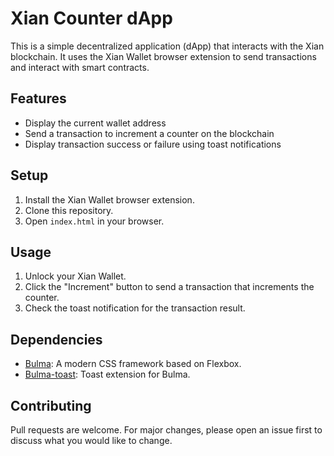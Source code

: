 # Xian Counter dApp

This is a simple decentralized application (dApp) that interacts with the Xian blockchain. It uses the Xian Wallet browser extension to send transactions and interact with smart contracts.

## Features

- Display the current wallet address
- Send a transaction to increment a counter on the blockchain
- Display transaction success or failure using toast notifications

## Setup

1. Install the Xian Wallet browser extension.
2. Clone this repository.
3. Open `index.html` in your browser.

## Usage

1. Unlock your Xian Wallet.
2. Click the "Increment" button to send a transaction that increments the counter.
3. Check the toast notification for the transaction result.

## Dependencies

- [Bulma](https://bulma.io/): A modern CSS framework based on Flexbox.
- [Bulma-toast](https://rfoel.com/bulma-toast/): Toast extension for Bulma.

## Contributing

Pull requests are welcome. For major changes, please open an issue first to discuss what you would like to change.
